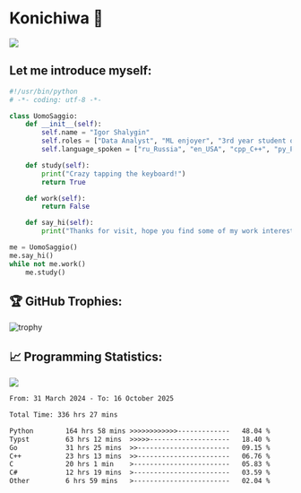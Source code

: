# Konichiwa 👋
![](https://komarev.com/ghpvc/?username=IgorFandre&color=brightgreen)

## Let me introduce myself:
```py
#!/usr/bin/python
# -*- coding: utf-8 -*-

class UomoSaggio:
    def __init__(self):
        self.name = "Igor Shalygin"
        self.roles = ["Data Analyst", "ML enjoyer", "3rd year student of MIPT"]
        self.language_spoken = ["ru_Russia", "en_USA", "cpp_C++", "py_Python", "go_Golang"]

    def study(self):
        print("Crazy tapping the keyboard!")
        return True

    def work(self):
        return False

    def say_hi(self):
        print("Thanks for visit, hope you find some of my work interesting.")

me = UomoSaggio()
me.say_hi()
while not me.work()
    me.study()
```

## 🏆 GitHub Trophies:
![trophy](https://github-profile-trophy.vercel.app/?username=IgorFandre&title=MultiLanguage,Repositories,Commits,Experience,PullRequest,Reviews)

## 📈 Programming Statistics:

![](https://github-profile-summary-cards.vercel.app/api/cards/profile-details?username=IgorFandre&theme=solarized_dark)

<!--START_SECTION:waka-->

```txt
From: 31 March 2024 - To: 16 October 2025

Total Time: 336 hrs 27 mins

Python        164 hrs 58 mins >>>>>>>>>>>>-------------   48.04 %
Typst         63 hrs 12 mins  >>>>>--------------------   18.40 %
Go            31 hrs 25 mins  >>-----------------------   09.15 %
C++           23 hrs 13 mins  >>-----------------------   06.76 %
C             20 hrs 1 min    >------------------------   05.83 %
C#            12 hrs 19 mins  >------------------------   03.59 %
Other         6 hrs 59 mins   >------------------------   02.04 %
```

<!--END_SECTION:waka-->
